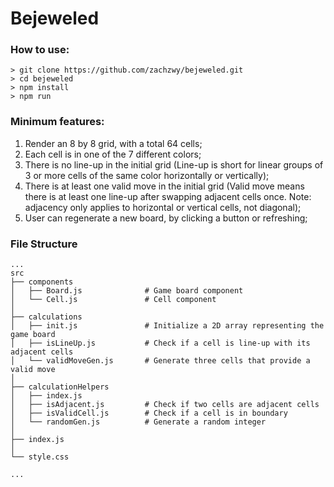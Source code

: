 # Bejeweled

### How to use:

```
> git clone https://github.com/zachzwy/bejeweled.git
> cd bejeweled
> npm install
> npm run
```

### Minimum features:

1. Render an 8 by 8 grid, with a total 64 cells;
2. Each cell is in one of the 7 different colors;
3. There is no line-up in the initial grid (Line-up is short for linear groups of 3 or more cells of the same color horizontally or vertically);
4. There is at least one valid move in the initial grid (Valid move means there is at least one line-up after swapping adjacent cells once. Note: adjacency only applies to horizontal or vertical cells, not diagonal);
5. User can regenerate a new board, by clicking a button or refreshing;

### File Structure
```
...
src
├── components
│   ├── Board.js              # Game board component
│   └── Cell.js               # Cell component
│
├── calculations
│   ├── init.js               # Initialize a 2D array representing the game board
│   ├── isLineUp.js           # Check if a cell is line-up with its adjacent cells
│   └── validMoveGen.js       # Generate three cells that provide a valid move
│
├── calculationHelpers
│   ├── index.js
│   ├── isAdjacent.js         # Check if two cells are adjacent cells
│   ├── isValidCell.js        # Check if a cell is in boundary
│   └── randomGen.js          # Generate a random integer   
│
├── index.js
│
└── style.css

...
```
